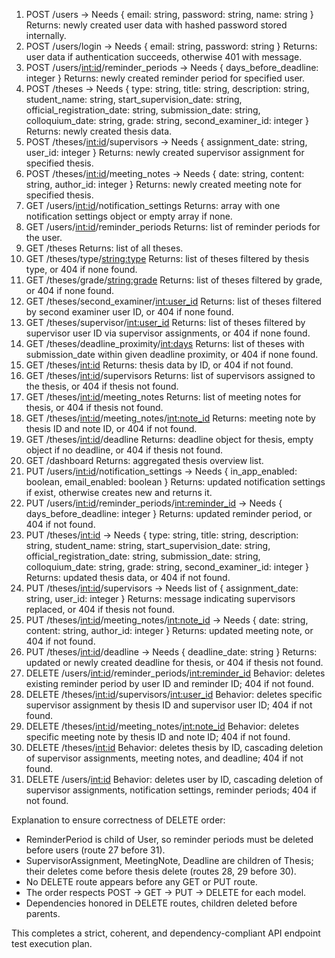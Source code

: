 1. POST /users -> Needs { email: string, password: string, name: string }
   Returns: newly created user data with hashed password stored internally.
2. POST /users/login -> Needs { email: string, password: string }
   Returns: user data if authentication succeeds, otherwise 401 with message.
3. POST /users/<int:id>/reminder_periods -> Needs { days_before_deadline: integer }
   Returns: newly created reminder period for specified user.
4. POST /theses -> Needs { type: string, title: string, description: string, student_name: string, start_supervision_date: string, official_registration_date: string, submission_date: string, colloquium_date: string, grade: string, second_examiner_id: integer }
   Returns: newly created thesis data.
5. POST /theses/<int:id>/supervisors -> Needs { assignment_date: string, user_id: integer }
   Returns: newly created supervisor assignment for specified thesis.
6. POST /theses/<int:id>/meeting_notes -> Needs { date: string, content: string, author_id: integer }
   Returns: newly created meeting note for specified thesis.
7. GET /users/<int:id>/notification_settings
   Returns: array with one notification settings object or empty array if none.
8. GET /users/<int:id>/reminder_periods
   Returns: list of reminder periods for the user.
9. GET /theses
   Returns: list of all theses.
10. GET /theses/type/<string:type>
    Returns: list of theses filtered by thesis type, or 404 if none found.
11. GET /theses/grade/<string:grade>
    Returns: list of theses filtered by grade, or 404 if none found.
12. GET /theses/second_examiner/<int:user_id>
    Returns: list of theses filtered by second examiner user ID, or 404 if none found.
13. GET /theses/supervisor/<int:user_id>
    Returns: list of theses filtered by supervisor user ID via supervisor assignments, or 404 if none found.
14. GET /theses/deadline_proximity/<int:days>
    Returns: list of theses with submission_date within given deadline proximity, or 404 if none found.
15. GET /theses/<int:id>
    Returns: thesis data by ID, or 404 if not found.
16. GET /theses/<int:id>/supervisors
    Returns: list of supervisors assigned to the thesis, or 404 if thesis not found.
17. GET /theses/<int:id>/meeting_notes
    Returns: list of meeting notes for thesis, or 404 if thesis not found.
18. GET /theses/<int:id>/meeting_notes/<int:note_id>
    Returns: meeting note by thesis ID and note ID, or 404 if not found.
19. GET /theses/<int:id>/deadline
    Returns: deadline object for thesis, empty object if no deadline, or 404 if thesis not found.
20. GET /dashboard
    Returns: aggregated thesis overview list.
21. PUT /users/<int:id>/notification_settings -> Needs { in_app_enabled: boolean, email_enabled: boolean }
    Returns: updated notification settings if exist, otherwise creates new and returns it.
22. PUT /users/<int:id>/reminder_periods/<int:reminder_id> -> Needs { days_before_deadline: integer }
    Returns: updated reminder period, or 404 if not found.
23. PUT /theses/<int:id> -> Needs { type: string, title: string, description: string, student_name: string, start_supervision_date: string, official_registration_date: string, submission_date: string, colloquium_date: string, grade: string, second_examiner_id: integer }
    Returns: updated thesis data, or 404 if not found.
24. PUT /theses/<int:id>/supervisors -> Needs list of { assignment_date: string, user_id: integer }
    Returns: message indicating supervisors replaced, or 404 if thesis not found.
25. PUT /theses/<int:id>/meeting_notes/<int:note_id> -> Needs { date: string, content: string, author_id: integer }
    Returns: updated meeting note, or 404 if not found.
26. PUT /theses/<int:id>/deadline -> Needs { deadline_date: string }
    Returns: updated or newly created deadline for thesis, or 404 if thesis not found.
27. DELETE /users/<int:id>/reminder_periods/<int:reminder_id>
    Behavior: deletes existing reminder period by user ID and reminder ID; 404 if not found.
28. DELETE /theses/<int:id>/supervisors/<int:user_id>
    Behavior: deletes specific supervisor assignment by thesis ID and supervisor user ID; 404 if not found.
29. DELETE /theses/<int:id>/meeting_notes/<int:note_id>
    Behavior: deletes specific meeting note by thesis ID and note ID; 404 if not found.
30. DELETE /theses/<int:id>
    Behavior: deletes thesis by ID, cascading deletion of supervisor assignments, meeting notes, and deadline; 404 if not found.
31. DELETE /users/<int:id>
    Behavior: deletes user by ID, cascading deletion of supervisor assignments, notification settings, reminder periods; 404 if not found.

Explanation to ensure correctness of DELETE order:

- ReminderPeriod is child of User, so reminder periods must be deleted before users (route 27 before 31).
- SupervisorAssignment, MeetingNote, Deadline are children of Thesis; their deletes come before thesis delete (routes 28, 29 before 30).
- No DELETE route appears before any GET or PUT route.
- The order respects POST → GET → PUT → DELETE for each model.
- Dependencies honored in DELETE routes, children deleted before parents.

This completes a strict, coherent, and dependency-compliant API endpoint test execution plan.